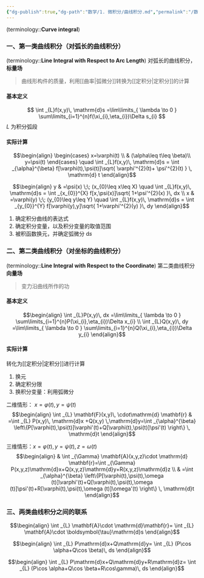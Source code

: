 ```yaml
---
{"dg-publish":true,"dg-path":"数学/1. 微积分/曲线积分.md","permalink":"/数学/1. 微积分/曲线积分/","dgPassFrontmatter":true,"noteIcon":"","created":"2024-10-08T23:44:25.893+08:00","updated":"2025-04-14T11:45:52.668+08:00"}
---
```



(terminology::**Curve integral**)

### 一、第一类曲线积分（对弧长的曲线积分）
(terminology::**Line Integral with Respect to Arc Length**)
对弧长的曲线积分，**标量场**
>曲线形构件的质量，利用[[曲率\|弧微分]]转换为[[定积分\|定积分]]的计算

#### 基本定义
$$
\int _{L}f(x,y)\, \mathrm{d}s =\lim\limits_{ \lambda \to 0 } \sum\limits_{i=1}^{n}f(\xi_{i},\eta_{i})\Delta s_{i}
$$
$L$ 为积分弧段


#### 实际计算
$$\begin{align}
\begin{cases}
x=\varphi(t) \\  & (\alpha\leq t\leq \beta)\\
y=\psi(t)
\end{cases} \quad \int _{L}f(x,y)\, \mathrm{d}s = \int _{\alpha}^{\beta}  f[\varphi(t),\psi(t)]\sqrt{ \varphi'^{2}(t)+ \psi'^{2}(t) } \, \mathrm{d} t
\end{align}$$

$$\begin{align}
y & =\psi(x) \;\;  (x_{0}\leq x\leq X) \quad \int _{L}f(x,y)\, \mathrm{d}s = \int _{x_{0}}^{X} f[x,\psi(x)]\sqrt{ 1+\psi'^{2}(x) }\, dx   \\
x & =\varphi(y) \;\; (y_{0}\leq y\leq Y) \quad  \int _{L}f(x,y)\, \mathrm{d}s = \int _{y_{0}}^{Y} f[\varphi(y),y]\sqrt{ 1+\varphi'^{2}(y) }\, dy  
\end{align}$$

1. 确定积分曲线的表达式
2. 确定积分变量，以及积分变量的取值范围
3. 被积函数换元，并确定弧微分 $\mathrm{d}s$

### 二、第二类曲线积分（对坐标的曲线积分）
(terminology::**Line Integral with Respect to the Coordinate**)
 第二类曲线积分   **向量场**
>变力沿曲线所作的功

#### 基本定义
$$\begin{align}
\int _{L}P(x,y)\, dx =\lim\limits_{ \lambda \to 0 } \sum\limits_{i=1}^{n}P(\xi_{i},\eta_{i})\Delta x_{i} \\
\int _{L}Q(x,y)\, dy =\lim\limits_{ \lambda \to 0 } \sum\limits_{i=1}^{n}Q(\xi_{i},\eta_{i})\Delta y_{i}
\end{align}$$

#### 实际计算
转化为[[定积分\|定积分]]进行计算
1. 换元
2. 确定积分限
3. 换积分变量：利用弧微分


二维情形： $x=\varphi (t),y=\psi (t)$
$$\begin{align}
 \int  _{L} \mathbf{F}(x,y)\, \cdot\mathrm{d} \mathbf{r}  & =\int  _{L} P(x,y)\, \mathrm{d}x +Q(x,y)  \,\mathrm{d}y=\int _{\alpha}^{\beta} \left\{P[\varphi(t),\psi(t)]\varphi'(t)+Q[\varphi(t),\psi(t)]\psi'(t) \right\} \, \mathrm{d}t
\end{align}$$

三维情形：$x=\varphi (t),y=\psi (t),z=\omega(t)$
$$\begin{align}
 & \int  _{\Gamma} \mathbf{A}(x,y,z)\cdot \mathrm{d} \mathbf{r}=\int  _{\Gamma} P(x,y,z)\mathrm{d}x+Q(x,y,z)\mathrm{d}y+R(x,y,z)\mathrm{d}z \\
 & =\int _{\alpha}^{\beta} \left\{P[\varphi(t),\psi(t),\omega (t)]\varphi'(t)+Q[\varphi(t),\psi(t),\omega (t)]\psi'(t)+R[\varphi(t),\psi(t),\omega (t)]\omega'(t) \right\} \, \mathrm{d}t
\end{align}$$

### 三、两类曲线积分之间的联系
$$\begin{align}
\int  _{L} \mathbf{A}\cdot \mathrm{d}\mathbf{r}= \int  _{L}  \mathbf{A}\cdot \boldsymbol{\tau}\mathrm{d}s
\end{align}$$

$$\begin{align}
\int  _{L} P\mathrm{d}x+Q\mathrm{d}y= \int  _{L} (P\cos \alpha+Q\cos \beta)\, ds 
\end{align}$$

$$\begin{align}
\int  _{L} P\mathrm{d}x+Q\mathrm{d}y+R\mathrm{d}z= \int  _{L} (P\cos \alpha+Q\cos \beta+R\cos\gamma)\, ds 
\end{align}$$


